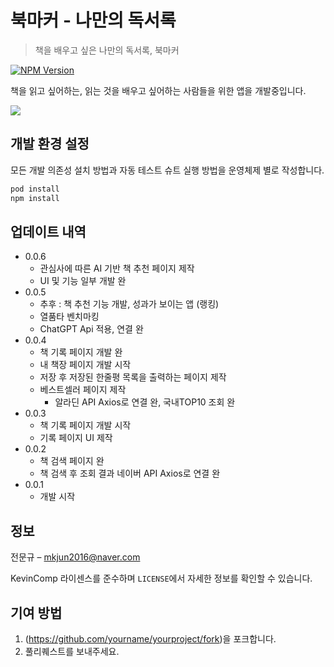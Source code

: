# 북마커 - 나만의 독서록
> 책을 배우고 싶은 나만의 독서록, 북마커

[![NPM Version][npm-image]][npm-url]

책을 읽고 싶어하는, 읽는 것을 배우고 싶어하는 사람들을 위한 앱을 개발중입니다.

![](../header.png)

## 개발 환경 설정

모든 개발 의존성 설치 방법과 자동 테스트 슈트 실행 방법을 운영체제 별로 작성합니다.

```sh
pod install
npm install
```

## 업데이트 내역

* 0.0.6
    * 관심사에 따른 AI 기반 책 추천 페이지 제작
    * UI 및 기능 일부 개발 완
* 0.0.5
    * 추후 : 책 추천 기능 개발, 성과가 보이는 앱 (랭킹)
    * 열품타 벤치마킹
    * ChatGPT Api 적용, 연결 완
* 0.0.4
    * 책 기록 페이지 개발 완
    * 내 책장 페이지 개발 시작
    * 저장 후 저장된 한줄평 목록을 출력하는 페이지 제작
    * 베스트셀러 페이지 제작
        - 알라딘 API Axios로 연결 완, 국내TOP10 조회 완
* 0.0.3
    * 책 기록 페이지 개발 시작
    * 기록 페이지 UI 제작
* 0.0.2
    * 책 검색 페이지 완
    * 책 검색 후 조회 결과 네이버 API Axios로 연결 완
* 0.0.1
    * 개발 시작

## 정보

전문규 – mkjun2016@naver.com

KevinComp 라이센스를 준수하며 ``LICENSE``에서 자세한 정보를 확인할 수 있습니다.

## 기여 방법

1. (<https://github.com/yourname/yourproject/fork>)을 포크합니다.
2. 풀리퀘스트를 보내주세요.

<!-- Markdown link & img dfn's -->
[npm-image]: https://img.shields.io/npm/v/datadog-metrics.svg?style=flat-square
[npm-url]: https://npmjs.org/package/datadog-metrics
[npm-downloads]: https://img.shields.io/npm/dm/datadog-metrics.svg?style=flat-square
[travis-image]: https://img.shields.io/travis/dbader/node-datadog-metrics/master.svg?style=flat-square
[travis-url]: https://travis-ci.org/dbader/node-datadog-metrics
[wiki]: https://github.com/yourname/yourproject/wiki